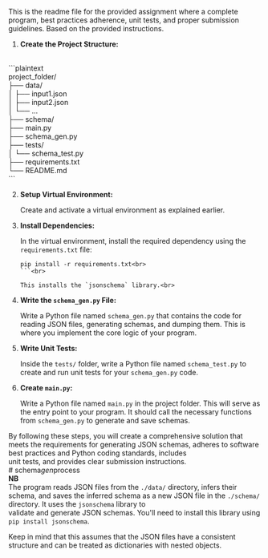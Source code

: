 
This is the readme file for the provided assignment where a complete program, best practices adherence, unit tests, and proper submission guidelines. Based on the provided instructions.
<br>

1. **Create the Project Structure:**
<br>
   ```plaintext<br>
   project_folder/<br>
   ├── data/<br>
   │   ├── input1.json<br>
   │   ├── input2.json<br>
   │   └── ...<br>
   ├── schema/<br>
   ├── main.py<br>
   ├── schema_gen.py<br>
   ├── tests/<br>
   │   └── schema_test.py<br>
   ├── requirements.txt<br>
   └── README.md<br>
   ```<br>

2. **Setup Virtual Environment:**<br>

   Create and activate a virtual environment as explained earlier.<br>

3. **Install Dependencies:**<br>

   In the virtual environment, install the required dependency using the `requirements.txt` file:<br>

   ```sh<br>
   pip install -r requirements.txt<br>
   ```<br>

   This installs the `jsonschema` library.<br>

4. **Write the `schema_gen.py` File:**<br>

   Write a Python file named `schema_gen.py` that contains the code for reading JSON files, generating schemas, and dumping them. This is where you implement the core logic of your program.<br>

5. **Write Unit Tests:**<br>

   Inside the `tests/` folder, write a Python file named `schema_test.py` to create and run unit tests for your `schema_gen.py` code.<br>

6. **Create `main.py`:**<br>

   Write a Python file named `main.py` in the project folder. This will serve as the entry point to your program. It should call the necessary functions from `schema_gen.py` to generate and save schemas.<br>

By following these steps, you will create a comprehensive solution that meets the requirements for generating JSON schemas, adheres to software best practices and Python coding standards, includes <br>unit tests, and provides clear submission instructions.<br>
#   s c h e m a _ g e n _ p r o c e s s <br>
 
 
**NB**<br>
The program reads JSON files from the `./data/` directory, infers their schema, and saves the inferred schema as a new JSON file in the `./schema/` directory. It uses the `jsonschema` library to <br>validate and generate JSON schemas. You'll need to install this library using `pip install jsonschema`.<br>

Keep in mind that this assumes that the JSON files have a consistent structure and can be treated as dictionaries with nested objects.
